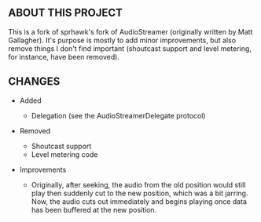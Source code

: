 ABOUT THIS PROJECT
------------------
This is a fork of sprhawk's fork of AudioStreamer (originally written by Matt Gallagher). It's purpose is mostly to add minor improvements, but also remove things I don't find important (shoutcast support and level metering, for instance, have been removed).

CHANGES
-------

- Added
  - Delegation (see the AudioStreamerDelegate protocol)
  
- Removed
  - Shoutcast support
  - Level metering code

- Improvements
  - Originally, after seeking, the audio from the old position would still play then suddenly cut to the new position, which was a bit jarring. Now, the audio cuts out immediately and begins playing once data has been buffered at the new position.